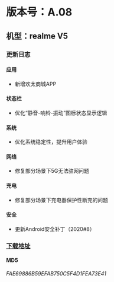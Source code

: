 # 版本号：A.08

## 机型：realme V5

### 更新日志

#### 应用
- 新增欢太商城APP

#### 状态栏
- 优化“静音-响铃-振动”图标状态显示逻辑

#### 系统
- 优化系统稳定性，提升用户体验

#### 网络
- 修复部分场景下5G无法驻网问题

#### 充电
- 修复部分场景下充电器保护性断充的问题

#### 安全
- 更新Android安全补丁（2020#8）

### [下载地址](https://download.c.realme.com/osupdate/RMX2111_11_OTA_0080_all_Z4ZThCKajyIs.ozip)

#### MD5
*FAE69886B59EFAB750C5F4D1FEA73E41*
